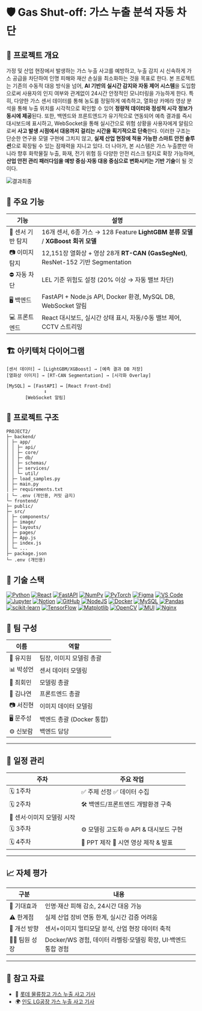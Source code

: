 <!-- README.md1 -->
# **🛡️** Gas Shut-off: 가스 누출 분석 자동 차단

## 📌 프로젝트 개요

가정 및 산업 현장에서 발생하는 가스 누출 사고를 예방하고, 누출 감지 시 신속하게 가스 공급을 차단하여 인명 피해와 재산 손실을 최소화하는 것을 목표로 한다.
본 프로젝트는 기존의 수동적 대응 방식을 넘어, **AI 기반의 실시간 감지와 자동 제어 시스템**을 도입함으로써 사용자의 인지 여부와 관계없이 24시간 안정적인 모니터링을 가능하게 한다. 특히, 다양한 가스 센서 데이터를 통해 농도를 정밀하게 예측하고, 열화상 카메라 영상 분석을 통해 누출 위치를 시각적으로 확인할 수 있어 **정량적 데이터와 정성적 시각 정보가 동시에 제공**된다.
또한, 백엔드와 프론트엔드가 유기적으로 연동되어 예측 결과를 즉시 대시보드에 표시하고, WebSocket을 통해 실시간으로 위험 상황을 사용자에게 알림으로써 **사고 발생 시점에서 대응까지 걸리는 시간을 획기적으로 단축**한다. 이러한 구조는 단순한 연구용 모델 구현에 그치지 않고, **실제 산업 현장에 적용 가능한 스마트 안전 솔루션**으로 확장될 수 있는 잠재력을 지니고 있다.
더 나아가, 본 시스템은 가스 누출뿐만 아니라 향후 화학물질 누출, 화재, 전기 위험 등 다양한 안전 리스크 탐지로 확장 가능하며, **산업 안전 관리 패러다임을 예방 중심·자동 대응 중심으로 변화시키는 기반 기술**이 될 것이다.

![결과최종](https://github.com/user-attachments/assets/4574edfe-6fa6-49e8-90df-866d0949d565)  

## **🚀 주요 기능**

| 기능 | 설명 |
| --- | --- |
| 🔬 센서 기반 탐지 | 16개 센서, 6종 가스 → 128 Feature  **LightGBM 분류 모델** / **XGBoost 회귀 모델** |
| 📷 이미지 탐지 | 12,151장 열화상 + 영상 28개  **RT-CAN (GasSegNet)**, ResNet-152 기반 Segmentation |
| ⛔ 자동 차단 | LEL 기준 위험도 설정 (20% 이상 → 자동 밸브 차단) |
| 🖥 백엔드 | FastAPI + Node.js API, Docker 환경, MySQL DB, WebSocket 알림 |
| 💻 프론트엔드 | React 대시보드, 실시간 상태 표시, 자동/수동 밸브 제어, CCTV 스트리밍 |  

## 🏗 아키텍처 다이어그램

```
[센서 데이터] → [LightGBM/XGBoost] → [예측 결과 DB 저장]
[열화상 이미지] → [RT-CAN Segmentation] → [시각화 Overlay]

[MySQL] ↔ [FastAPI] ↔ [React Front-End]
              ↕
       [WebSocket 알림]

```

## 📁 프로젝트 구조

```
PROJECT2/
├─ backend/
│ ├─ app/
│ │ ├─ api/
│ │ ├─ core/
│ │ ├─ db/
│ │ ├─ schemas/
│ │ ├─ services/
│ │ └─ util/
│ ├─ load_samples.py
│ ├─ main.py
│ ├─ requirements.txt
│ └─ .env (개인용, 커밋 금지)
└─ frontend/
├─ public/
├─ src/
│ ├─ components/
│ ├─ image/
│ ├─ layouts/
│ ├─ pages/
│ ├─ App.js
│ ├─ index.js
│ └─ ...
├─ package.json
└─ .env (개인용)

```

## 🧠 기술 스택
[![Python](https://img.shields.io/badge/Python-3.13-blue?logo=python&logoColor=white)](https://www.python.org/)
[![React](https://img.shields.io/badge/React-61DAFB?logo=react&logoColor=black)](https://react.dev/)
[![FastAPI](https://img.shields.io/badge/FastAPI-009688?logo=fastapi&logoColor=white)](https://fastapi.tiangolo.com/)
[![NumPy](https://img.shields.io/badge/NumPy-013243?logo=numpy&logoColor=white)](https://numpy.org/)
[![PyTorch](https://img.shields.io/badge/PyTorch-EE4C2C?logo=pytorch&logoColor=white)](https://pytorch.org/)
[![Figma](https://img.shields.io/badge/Figma-F24E1E?logo=figma&logoColor=white)](https://www.figma.com/)
[![VS Code](https://img.shields.io/badge/VS%20Code-007ACC?logo=visualstudiocode&logoColor=white)](https://code.visualstudio.com/)
[![Jupyter](https://img.shields.io/badge/Jupyter-F37626?logo=jupyter&logoColor=white)](https://jupyter.org/)
[![Notion](https://img.shields.io/badge/Notion-000000?logo=notion&logoColor=white)](https://www.notion.so/)
[![GitHub](https://img.shields.io/badge/GitHub-181717?logo=github&logoColor=white)](https://github.com/)
[![NodeJS](https://img.shields.io/badge/node.js-6DA55F?&logo=node.js&logoColor=white)](https://nodejs.org/ko/)
[![Docker](https://img.shields.io/badge/docker-%230db7ed.svg?&logo=docker&logoColor=white)](https://www.docker.com/)
[![MySQL](https://img.shields.io/badge/mysql-4479A1.svg?&logo=mysql&logoColor=white)](https://www.mysql.com/)
[![Pandas](https://img.shields.io/badge/pandas-%23150458.svg?&logo=pandas&logoColor=white)](https://pandas.pydata.org/)
[![scikit-learn](https://img.shields.io/badge/scikit--learn-%23F7931E.svg?&logo=scikit-learn&logoColor=white)](https://scikit-learn.org/stable/)
[![TensorFlow](https://img.shields.io/badge/TensorFlow-%23FF6F00.svg?&logo=TensorFlow&logoColor=white)](https://www.tensorflow.org/?hl=ko)
[![Matplotlib](https://img.shields.io/badge/Matplotlib-%23ffffff.svg?&logo=Matplotlib&logoColor=black)](https://matplotlib.org/)
[![OpenCV](https://img.shields.io/badge/opencv-%23white.svg?&logo=opencv&logoColor=white)](https://opencv.org/)
[![MUI](https://img.shields.io/badge/MUI-%230081CB.svg?&logo=mui&logoColor=white)](https://mui.com/)
[![Nginx](https://img.shields.io/badge/nginx-%23009639.svg?&logo=nginx&logoColor=white)](https://nginx.org/)  

## 👥 팀 구성

| 이름 | 역할 |
| --- | --- |
| 👑 유지원 | 팀장, 이미지 모델링 총괄 |
| 📊 박성언 | 센서 데이터 모델링 |
| 🧪 최회민 | 모델링 총괄 |
| 🎨 김나연 | 프론트엔드 총괄 |
| 📷 서진현 | 이미지 데이터 모델링 |
| 🖥 문주성 | 백엔드 총괄 (Docker 통합) |
| ⚙️ 신보람 | 백엔드 담당 |

---

## 📅 일정 관리

| 주차 | 주요 작업 |
| --- | --- |
| 🗓 1주차 | ✅ 주제 선정  ✅ 데이터 수집 |
| 🗓 2주차 | 🛠 백엔드/프론트엔드 개발환경 구축  
🧪 센서·이미지 모델링 시작 |
| 🗓 3주차 | ⚙️ 모델링 고도화  🌐 API & 대시보드 구현 |
| 🗓 4주차 | 📝 PPT 제작  🎥 시연 영상 제작 & 발표 |


---

## 📈 자체 평가

| 구분 | 내용 |
| --- | --- |
| 🌟 기대효과 | 인명·재산 피해 감소, 24시간 대응 가능 |
| ⚠️ 한계점 | 실제 산업 장비 연동 한계, 실시간 검증 어려움 |
| 🔧 개선 방향 | 센서+이미지 멀티모달 분석, 산업 현장 데이터 축적 |
| 👨‍💻 팀원 성장 | Docker/WS 경험, 데이터 라벨링·모델링 확장, UI·백엔드 통합 경험 |

---

## 📎 참고 자료

- 📰 [롯데 물류창고 가스 누출 사고 기사](https://www.khan.co.kr/article/202510141710001)
- 🌍 [인도 LG공장 가스 누출 사고 기사](https://www.bbc.com/korean/news-52570235)



